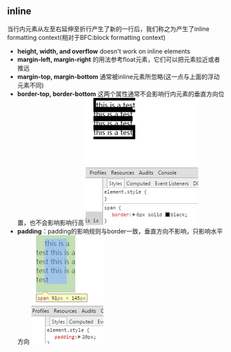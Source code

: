 ## inline

当行内元素从左至右延伸至折行产生了新的一行后，我们称之为产生了inline formatting context(相对于BFC:block formatting context)

- **height, width, and overflow** doesn't work on inline elements
- **margin-left, margin-right** 的用法参考float元素，它们可以把元素拉近或者推远
- **margin-top, margin-bottom** 通常被inline元素所忽略(这一点与上面的浮动元素不同)
- **border-top, border-bottom** 这两个属性通常不会影响行内元素的垂直方向位置，也不会影响影响行高
![inline_border](./images/inline_border.jpg)
- **padding**：padding的影响规则与border一致，垂直方向不影响，只影响水平方向
![inline_padding](./images/inline_padding.jpg)

